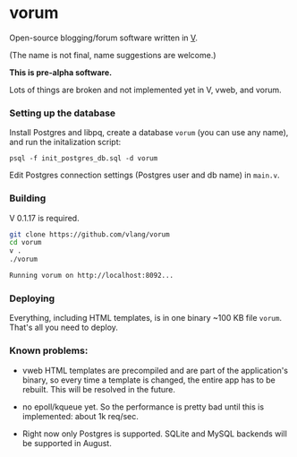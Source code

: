 # vorum

Open-source blogging/forum software written in [V](https://github.com/vlang/v). 

(The name is not final, name suggestions are welcome.)

**This is pre-alpha software.**

Lots of things are broken and not implemented yet in V, vweb, and vorum.

### Setting up the database

Install Postgres and libpq, create a database `vorum` (you can use any name), and run the initalization script:

```
psql -f init_postgres_db.sql -d vorum
```

Edit Postgres connection settings (Postgres user and db name) in `main.v`.

### Building

V 0.1.17 is required.

```bash
git clone https://github.com/vlang/vorum
cd vorum
v .
./vorum

Running vorum on http://localhost:8092...
```

### Deploying

Everything, including HTML templates, is in one binary ~100 KB file `vorum`. That's all you need to deploy.

### Known problems:

- vweb HTML templates are precompiled and are part of the application's binary, so every time a template is changed, the entire app has to be rebuilt. This will be resolved in the future.

- no epoll/kqueue yet. So the performance is pretty bad until this is implemented: about 1k req/sec.

- Right now only Postgres is supported. SQLite and MySQL backends will be supported in August.


